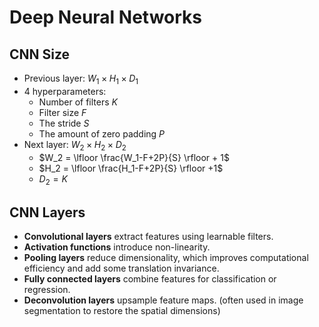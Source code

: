 # Deep Neural Networks

## CNN Size

- Previous layer: $W_1 \times H_1 \times D_1$
- 4 hyperparameters:
  - Number of filters $K$
  - Filter size $F$
  - The stride $S$
  - The amount of zero padding $P$
- Next layer: $W_2 \times H_2 \times D_2$
  - $W_2 = \lfloor \frac{W_1-F+2P}{S} \rfloor + 1$
  - $H_2 = \lfloor \frac{H_1-F+2P}{S} \rfloor +1$
  - $D_2 = K$

## CNN Layers

- **Convolutional layers** extract features using learnable filters.
- **Activation functions** introduce non-linearity.
- **Pooling layers** reduce dimensionality, which improves computational efficiency and add some translation invariance.
- **Fully connected layers** combine features for classification or regression.
- **Deconvolution layers** upsample feature maps. (often used in image segmentation to restore the spatial dimensions)